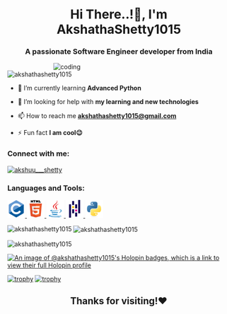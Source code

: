 <h1 align="center">Hi There..!👋, I'm AkshathaShetty1015</h1>
<h3 align="center">A passionate Software Engineer developer from India</h3>
<img align="right"alt="coding"width="400"src="https://miro.medium.com/max/1400/1*qdAW1TjCN57h1lbuuzvchg.gif">
<p align="left"> <img src="https://komarev.com/ghpvc/?username=akshathashetty1015&label=Profile%20views&color=0e75b6&style=flat" alt="akshathashetty1015" /> </p>

- 🌱 I’m currently learning **Advanced Python**

- 🤝 I’m looking for help with **my learning and new technologies**

- 📫 How to reach me **akshathashetty1015@gmail.com**

- ⚡ Fun fact **I am cool😉**
<h3 align="left">Connect with me:</h3>
<p align="left">
<a href="https://instagram.com/akshuu___shetty" target="blank"><img align="center" src="https://raw.githubusercontent.com/rahuldkjain/github-profile-readme-generator/master/src/images/icons/Social/instagram.svg" alt="akshuu___shetty" height="30" width="40" /></a>
</p>

<h3 align="left">Languages and Tools:</h3>
<p align="left"> <a href="https://www.cprogramming.com/" target="_blank" rel="noreferrer"> <img src="https://raw.githubusercontent.com/devicons/devicon/master/icons/c/c-original.svg" alt="c" width="40" height="40"/> </a> <a href="https://www.w3.org/html/" target="_blank" rel="noreferrer"> <img src="https://raw.githubusercontent.com/devicons/devicon/master/icons/html5/html5-original-wordmark.svg" alt="html5" width="40" height="40"/> </a> <a href="https://www.java.com" target="_blank" rel="noreferrer"> <img src="https://raw.githubusercontent.com/devicons/devicon/master/icons/java/java-original.svg" alt="java" width="40" height="40"/> </a> <a href="https://pandas.pydata.org/" target="_blank" rel="noreferrer"> <img src="https://raw.githubusercontent.com/devicons/devicon/2ae2a900d2f041da66e950e4d48052658d850630/icons/pandas/pandas-original.svg" alt="pandas" width="40" height="40"/> </a> <a href="https://www.python.org" target="_blank" rel="noreferrer"> <img src="https://raw.githubusercontent.com/devicons/devicon/master/icons/python/python-original.svg" alt="python" width="40" height="40"/> </a> </p>

<p><img align="left" src="https://github-readme-stats.vercel.app/api/top-langs?username=akshathashetty1015&show_icons=true&locale=en&layout=compact" alt="akshathashetty1015" /></p>

<p>&nbsp;<img align="center" src="https://github-readme-stats.vercel.app/api?username=akshathashetty1015&show_icons=true&locale=en" alt="akshathashetty1015" /></p>

<p><img align="center" src="https://github-readme-streak-stats.herokuapp.com/?user=akshathashetty1015&" alt="akshathashetty1015" /></p>


[![An image of @akshathashetty1015's Holopin badges, which is a link to view their full Holopin profile](https://holopin.me/akshathashetty1015)](https://holopin.io/@akshathashetty1015)

[![trophy](https://github-profile-trophy.vercel.app/?username=AkshathaShetty1015)](https://github.com/ryo-ma/github-profile-trophy)
[![trophy](https://github-profile-trophy.vercel.app/?username=ryo-ma&theme=onedark)](https://github.com/ryo-ma/github-profile-trophy)
<h2 align="center">Thanks for visiting!❤️</h2>
